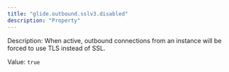 ```yaml
---
title: "glide.outbound.sslv3.disabled"
description: "Property"
---
```


Description: When active, outbound connections from an instance will be forced to use TLS instead of SSL.

Value: `true`